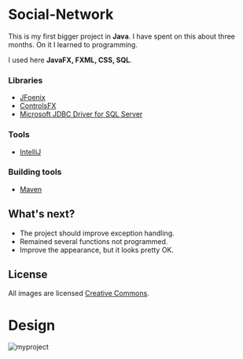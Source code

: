 # Social-Network
This is my first bigger project in <b>Java</b>. I have spent on this about three months. On it I learned to programming.

 I used here <b>JavaFX, FXML, CSS, SQL</b>.

### Libraries

*  [JFoenix]
*  [ControlsFX]
*  [Microsoft JDBC Driver for SQL Server]

### Tools

*  [IntelliJ]

### Building tools

*  [Maven]



What's next?
----

  - The project should improve exception handling.
  - Remained several functions not programmed.
  - Improve the appearance, but it looks pretty OK.


License
----
All images are licensed [Creative Commons].

# Design
![myproject](https://cloud.githubusercontent.com/assets/26285741/23729891/b8ed8d16-0464-11e7-9927-848d5de93050.png)



[JFoenix]: <http://www.jfoenix.com/>
[ControlsFX]: <http://fxexperience.com/controlsfx/>
[Microsoft JDBC Driver for SQL Server]: <https://docs.microsoft.com/en-us/sql/connect/jdbc/microsoft-jdbc-driver-for-sql-server>
[IntelliJ]: <https://www.jetbrains.com/idea/>
[Maven]: <https://maven.apache.org/>
[Creative Commons]: <https://creativecommons.org/>

